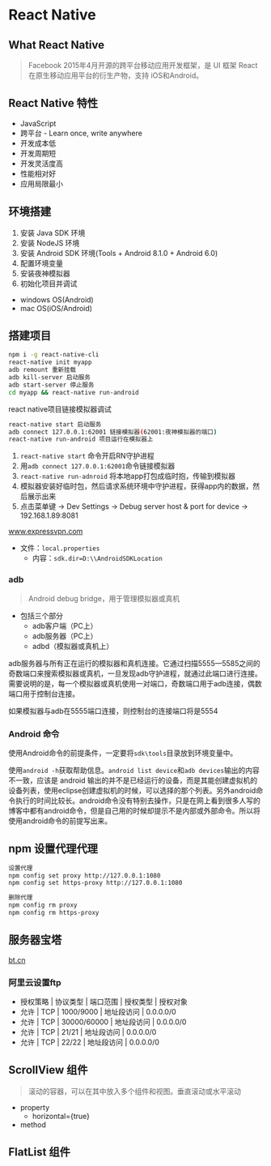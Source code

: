 # React Native

## What React Native

> Facebook 2015年4月开源的跨平台移动应用开发框架，是 UI 框架 React 在原生移动应用平台的衍生产物，支持 iOS和Android。

## React Native 特性

- JavaScript
- 跨平台 - Learn once, write anywhere
- 开发成本低
- 开发周期短
- 开发灵活度高
- 性能相对好
- 应用局限最小

## 环境搭建

1. 安装 Java SDK 环境
2. 安装 NodeJS 环境
3. 安装 Android SDK 环境(Tools + Android 8.1.0 + Android 6.0)
4. 配置环境变量
5. 安装夜神模拟器
6. 初始化项目并调试

- windows OS(Android)
- mac OS(iOS/Android)

## 搭建项目

```sh
npm i -g react-native-cli
react-native init myapp
adb remount 重新挂载
adb kill-server 启动服务
adb start-server 停止服务
cd myapp && react-native run-android

```

react native项目链接模拟器调试

```sh
react-native start 启动服务
adb connect 127.0.0.1:62001 链接模拟器(62001:夜神模拟器的端口)
react-native run-android 项目运行在模拟器上
```

1. `react-native start` 命令开启RN守护进程
2. 用`adb connect 127.0.0.1:62001`命令链接模拟器
3. `react-native run-adnroid` 将本地app打包成临时抱，传输到模拟器
4. 模拟器安装好临时包，然后请求系统环境中守护进程，获得app内的数据，然后展示出来
5. 点击菜单键 -> Dev Settings -> Debug server host & port for device -> 192.168.1.89:8081

www.expressvpn.com

- 文件：`local.properties`
  - 内容：`sdk.dir=D:\\AndroidSDKLocation`

### adb

> Android debug bridge，用于管理模拟器或真机

- 包括三个部分
  - adb客户端（PC上）
  - adb服务器（PC上）
  - adbd（模拟器或真机上）

adb服务器与所有正在运行的模拟器和真机连接。它通过扫描5555—5585之间的奇数端口来搜索模拟器或真机，一旦发现adb守护进程，就通过此端口进行连接。需要说明的是，每一个模拟器或真机使用一对端口，奇数端口用于adb连接，偶数端口用于控制台连接。

如果模拟器与adb在5555端口连接，则控制台的连接端口将是5554

### Android 命令

使用Android命令的前提条件，一定要将`sdk\tools`目录放到环境变量中。

使用`android -h`获取帮助信息。`android list device`和`adb devices`输出的内容不一致，应该是 android 输出的并不是已经运行的设备，而是其能创建虚拟机的设备列表，使用eclipse创建虚拟机的时候，可以选择的那个列表。另外android命令执行的时间比较长。android命令没有特别去操作，只是在网上看到很多人写的博客中都有android命令，但是自己用的时候却提示不是内部或外部命令。所以将使用android命令的前提写出来。

## npm 设置代理代理

```sh
设置代理
npm config set proxy http://127.0.0.1:1080
npm config set https-proxy http://127.0.0.1:1080

删除代理
npm config rm proxy
npm config rm https-proxy
```

## 服务器宝塔

[bt.cn](https://www.bt.cn)

### 阿里云设置ftp

- 授权策略 | 协议类型 | 端口范围 | 授权类型 | 授权对象
- 允许 | TCP | 1000/9000 | 地址段访问 | 0.0.0.0/0
- 允许 | TCP | 30000/60000 | 地址段访问 | 0.0.0.0/0
- 允许 | TCP | 21/21 | 地址段访问 | 0.0.0.0/0
- 允许 | TCP | 22/22 | 地址段访问 | 0.0.0.0/0

## ScrollView 组件

> 滚动的容器，可以在其中放入多个组件和视图。垂直滚动或水平滚动

- property
  - horizontal={true}
- method

## FlatList 组件
